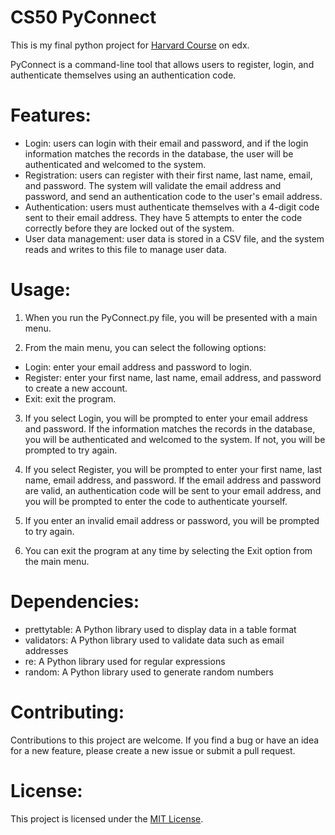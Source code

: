 # CS50 PyConnect

This is my final python project for [Harvard Course](https://www.edx.org/course/cs50s-introduction-to-programming-with-python?index=product&queryID=1fe4a6e8b7406306f3ebcf0870335c3f&position=1) on edx.

PyConnect is a command-line tool that allows users to register, login, and authenticate themselves using an authentication code.

# Features:

- Login: users can login with their email and password, and if the login information matches the records in the database, the user will be authenticated and welcomed to the system.
- Registration: users can register with their first name, last name, email, and password. The system will validate the email address and password, and send an authentication code to the user's email address.
- Authentication: users must authenticate themselves with a 4-digit code sent to their email address. They have 5 attempts to enter the code correctly before they are locked out of the system.
- User data management: user data is stored in a CSV file, and the system reads and writes to this file to manage user data.

# Usage:

1. When you run the PyConnect.py file, you will be presented with a main menu.

2. From the main menu, you can select the following options:
  - Login: enter your email address and password to login.
  - Register: enter your first name, last name, email address, and password to create a new account.
  - Exit: exit the program.

3. If you select Login, you will be prompted to enter your email address and password. If the information matches the records in the database, you will be authenticated and welcomed to the system. If not, you will be prompted to try again.

4. If you select Register, you will be prompted to enter your first name, last name, email address, and password. If the email address and password are valid, an authentication code will be sent to your email address, and you will be prompted to enter the code to authenticate yourself.

5. If you enter an invalid email address or password, you will be prompted to try again.

6. You can exit the program at any time by selecting the Exit option from the main menu.

# Dependencies:
- prettytable: A Python library used to display data in a table format
- validators: A Python library used to validate data such as email addresses
- re: A Python library used for regular expressions
- random: A Python library used to generate random numbers

# Contributing:
Contributions to this project are welcome. If you find a bug or have an idea for a new feature, please create a new issue or submit a pull request.

# License:
This project is licensed under the [MIT License](https://opensource.org/license/mit/).
